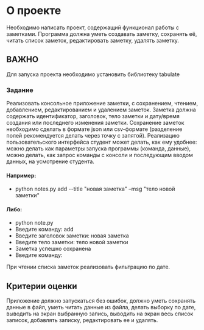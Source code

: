 <h1>О проекте</h1>

Необходимо написать проект, содержащий функционал работы с заметками. Программа должна уметь создавать заметку, сохранять её, читать список заметок, редактировать заметку, удалять заметку.


<h2>ВАЖНО</h2>

Для запуска проекта необходимо установить библиотеку tabulate


<h3>Задание</h3>

Реализовать консольное приложение заметки, с сохранением, чтением, добавлением, редактированием и удалением заметок. Заметка должна содержать идентификатор, заголовок, тело заметки и дату/время создания или последнего изменения заметки. Сохранение заметок необходимо сделать в формате json или csv-формате (разделение полей рекомендуется делать через точку с запятой). Реализацию пользовательского интерфейса студент может делать, как ему удобнее: можно делать как параметры запуска программы (команда, данные), можно делать, как запрос команды с консоли и последующим вводом данных, на усмотрение студента.

<h4>Например:</h4>

* python notes.py add --title "новая заметка" –msg "тело новой заметки"

<h4>Либо:</h4>

* python note.py
* Введите команду: add
* Введите заголовок заметки: новая заметка
* Введите тело заметки: тело новой заметки
* Заметка успешно сохранена
* Введите команду:

При чтении списка заметок реализовать фильтрацию по дате.

<h2>Критерии оценки</h2>

Приложение должно запускаться без ошибок, должно уметь сохранять данные в файл, уметь читать данные из файла, делать выборку по дате, выводить на экран выбранную запись, выводить на экран весь список записок, добавлять записку, редактировать ее и удалять.

